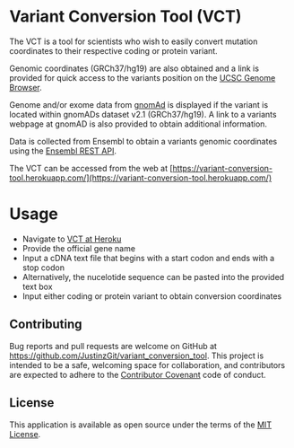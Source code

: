 # Variant Conversion Tool (VCT)
The VCT is a tool for scientists who wish to easily convert mutation coordinates to their respective coding or protein variant. 

Genomic coordinates (GRCh37/hg19) are also obtained and a link is provided for quick access to the variants position on the [UCSC Genome Browser](https://genome.ucsc.edu/). 

Genome and/or exome data from [gnomAd](https://gnomad.broadinstitute.org/) is displayed if the variant is located within gnomADs dataset v2.1 (GRCh37/hg19). A link to a variants webpage at gnomAD is also provided to obtain additional information.

Data is collected from Ensembl to obtain a variants genomic coordinates using the [Ensembl REST API](http://europepmc.org/article/MED/25236461?singleResult=true).

The VCT can be accessed from the web at [https://variant-conversion-tool.herokuapp.com/](https://variant-conversion-tool.herokuapp.com/)

# Usage
- Navigate to [VCT at Heroku](https://variant-conversion-tool.herokuapp.com/)
- Provide the official gene name
- Input a cDNA text file that begins with a start codon and ends with a stop codon
- Alternatively, the nucelotide sequence can be pasted into the provided text box
- Input either coding or protein variant to obtain conversion coordinates

## Contributing
Bug reports and pull requests are welcome on GitHub at https://github.com/JustinzGit/variant_conversion_tool. This project is intended to be a safe, welcoming space for collaboration, and contributors are expected to adhere to the [Contributor Covenant](http://contributor-covenant.org) code of conduct.

## License
This application is available as open source under the terms of the [MIT License](https://opensource.org/licenses/MIT).
